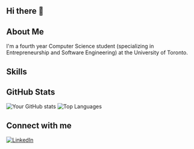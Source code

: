 ## Hi there 👋

## About Me
I'm a fourth year Computer Science student (specializing in Entrepreneurship and Software Engineering) at the University of Toronto.

## Skills

## GitHub Stats
![Your GitHub stats](https://github-readme-stats.vercel.app/api?username=Yatin-Malhotra&show_icons=true&theme=radical)
![Top Languages](https://github-readme-stats.vercel.app/api/top-langs/?username=Yatin-Malhotra&layout=compact&theme=radical)

## Connect with me
[![LinkedIn](https://img.shields.io/badge/-LinkedIn-blue)](https://www.linkedin.com/in/malhotra-yatin/)

<!--
**Yatin-Malhotra/Yatin-Malhotra** is a ✨ _special_ ✨ repository because its `README.md` (this file) appears on your GitHub profile.

Here are some ideas to get you started:

- 🔭 I’m currently working on ...
- 🌱 I’m currently learning ...
- 👯 I’m looking to collaborate on ...
- 🤔 I’m looking for help with ...
- 💬 Ask me about ...
- 📫 How to reach me: ...
- 😄 Pronouns: ...
- ⚡ Fun fact: ...
-->
